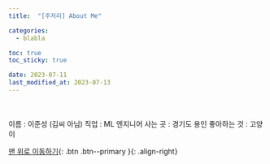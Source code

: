 ```yaml
---
title:  "[주저리] About Me" 

categories:
  - blabla

toc: true
toc_sticky: true

date: 2023-07-11
last_modified_at: 2023-07-13
---
```

<br>
<br>
이름 : 이준성  (김씨 아님)
직업 : ML 엔지니어  
사는 곳 : 경기도 용인  
좋아하는 것 : 고양이  



[맨 위로 이동하기](#){: .btn .btn--primary }{: .align-right}